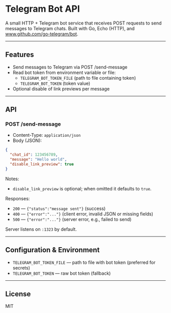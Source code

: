 # Telegram Bot API

A small HTTP + Telegram bot service that receives POST requests to send messages to Telegram chats. Built with Go, Echo (HTTP), and www.github.com/go-telegram/bot.

---

## Features

- Send messages to Telegram via POST /send-message
- Read bot token from environment variable or file:
  - `TELEGRAM_BOT_TOKEN_FILE` (path to file containing token)
  - `TELEGRAM_BOT_TOKEN` (token value)
- Optional disable of link previews per message

---

## API

### POST /send-message

- Content-Type: `application/json`
- Body (JSON):

```json
{
  "chat_id": 123456789,
  "message": "Hello world",
  "disable_link_preview": true
}
```

Notes:
- `disable_link_preview` is optional; when omitted it defaults to `true`.

Responses:
- `200` — `{"status":"message sent"}` (success)
- `400` — `{"error":"..."}` (client error, invalid JSON or missing fields)
- `500` — `{"error":"..."}` (server error, e.g., failed to send)

Server listens on `:1323` by default.

---

## Configuration & Environment

- `TELEGRAM_BOT_TOKEN_FILE` — path to file with bot token (preferred for secrets)
- `TELEGRAM_BOT_TOKEN` — raw bot token (fallback)

---

## License

MIT
